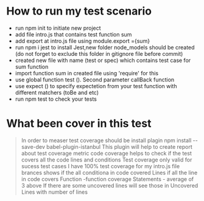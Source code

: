 # How to run my test scenario

- run npm init to initiate new project
- add file intro.js that contains test function sum
- add export at intro.js file using module.export ={sum}
- run npm i jest to install Jest,new folder node_models should be created (do not forget to exclude this folder in gitignore file before commit)
- created new file with name (test or spec) which contains test case for sum function
- import function sum in created file using 'require' for this
- use global function test (). Second parameter callBack function
- use expect () to specify expectetion from your test function with different matchers (toBe and etc)
- run npm test to check your tests

# What been cover in this test

> In order to measer test coverage should be install plagin npm install --save-dev babel-plugin-istanbul
> This plugin will help to create report about test coverage
> metric code coverage helps to check if the test covers all the code lines and conditions
> Test coverage only valid for sucess test cases
> I have 100% test coverage for my intro.js file
> brances shows if the all conditiona in code covered
> Lines if all the line in code covers
> Function -function coverage
> Statements - average of 3 above
> If there are some uncovered lines will see those in Uncovered Lines with number of lines
